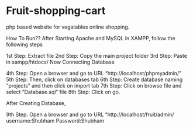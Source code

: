 # Fruit-shopping-cart
php based website for vegatables online shopping.

How To Run??
After Starting Apache and MySQL in XAMPP, follow the following steps

1st Step: Extract file
2nd Step: Copy the main project folder
3rd Step: Paste in xampp/htdocs/
Now Connecting Database

4th Step: Open a browser and go to URL “http://localhost/phpmyadmin/”
5th Step: Then, click on databases tab
6th Step: Create database naming “projects” and then click on import tab
7th Step: Click on browse file and select “Database.sql” file 
8th Step: Click on go.

After Creating Database,

9th Step: Open a browser and go to URL “http://localhost/fruit/admin/
username:Shubham
Password:Shubham
